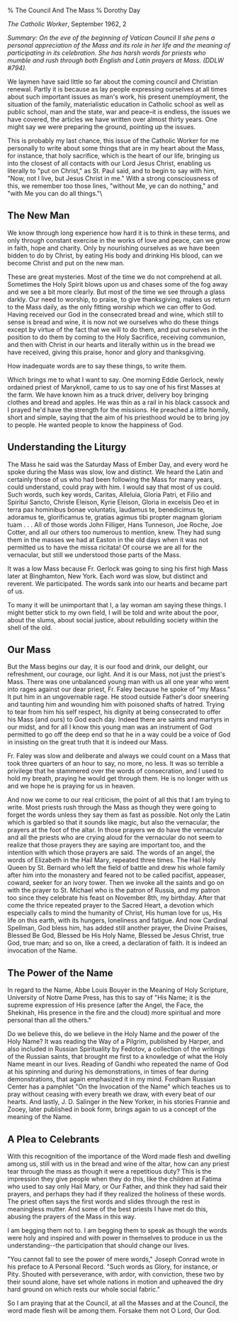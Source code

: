 % The Council And The Mass
% Dorothy Day

*The Catholic Worker*, September 1962, 2

*Summary: On the eve of the beginning of Vatican Council II she pens a
personal appreciation of the Mass and its role in her life and the
meaning of participating in its celebration. She has harsh words for
priests who mumble and rush through both English and Latin prayers at
Mass. (DDLW \#794).*

We laymen have said little so far about the coming council and Christian
renewal. Partly it is because as lay people expressing ourselves at all
times about such important issues as man's work, his present
unemployment, the situation of the family, materialistic education in
Catholic school as well as public school, man and the state, war and
peace–it is endless, the issues we have covered, the articles we have
written over almost thirty years. One might say we were preparing the
ground, pointing up the issues.
 
This is probably my last chance, this issue of the Catholic Worker for
me personally to write about some things that are in my heart about the
Mass, for instance, that holy sacrifice, which is the heart of our life,
bringing us into the closest of all contacts with our Lord Jesus Christ,
enabling us literally to "put on Christ," as St. Paul said, and to begin
to say with him, "Now, not I live, but Jesus Christ in me." With a
strong consciousness of this, we remember too those lines, "without Me,
ye can do nothing," and "with Me you can do all things."\

The New Man
-----------

We know through long experience how hard it is to think in these terms,
and only through constant exercise in the works of love and peace, can
we grow in faith, hope and charity. Only by nourishing ourselves as we
have been bidden to do by Christ, by eating His body and drinking His
blood, can we become Christ and put on the new man.
 
These are great mysteries. Most of the time we do not comprehend at
all. Sometimes the Holy Spirit blows upon us and chases some of the fog
away and we see a bit more clearly. But most of the time we see through
a glass darkly. Our need to worship, to praise, to give thanksgiving,
makes us return to the Mass daily, as the only fitting worship which we
can offer to God. Having received our God in the consecrated bread and
wine, which still to sense is bread and wine, it is now not we ourselves
who do these things except by virtue of the fact that we will to do
them, and put ourselves in the position to do them by coming to the Holy
Sacrifice, receiving communion, and then with Christ in our hearts and
literally within us in the bread we have received, giving this praise,
honor and glory and thanksgiving.
 
How inadequate words are to say these things, to write them. 
 
Which brings me to what I want to say. One morning Eddie Gerlock, newly
ordained priest of Maryknoll, came to us to say one of his first Masses
at the farm. We have known him as a truck driver, delivery boy bringing
clothes and bread and apples. He was thin as a rail in his black cassock
and I prayed he'd have the strength for the missions. He preached a
little homily, short and simple, saying that the aim of his priesthood
would be to bring joy to people. He wanted people to know the happiness
of God.

Understanding the Liturgy
-------------------------

The Mass he said was the Saturday Mass of Ember Day, and every word he
spoke during the Mass was slow, low and distinct. We heard the Latin and
certainly those of us who had been following the Mass for many years,
could understand, could pray with him. I would say that most of us
could. Such words, such key words, Caritas, Alleluia, Gloria Patri, et
Filio and Spiritui Sancto, Christe Eleison, Kyrie Eleison, Gloria in
excelsis Deo et in terra pax hominibus bonae voluntatis, laudamus te,
benedicimus te, adoramus te, glorificamus te, gratias agimus tibi
propter magnam gloriam tuam . . . All of those words John Filliger, Hans
Tunneson, Joe Roche, Joe Cotter, and all our others too numerous to
mention, knew. They had sung them in the masses we had at Easton in the
old days when it was not permitted us to have the missa ricitata! Of
course we are all for the vernacular, but still we understood those
parts of the Mass.
 
It was a low Mass because Fr. Gerlock was going to sing his first high
Mass later at Binghamton, New York. Each word was slow, but distinct and
reverent. We participated. The words sank into our hearts and became
part of us.
 
To many it will be unimportant that I, a lay woman am saying these
things. I might better stick to my own field, I will be told and write
about the poor, about the slums, about social justice, about rebuilding
society within the shell of the old.

Our Mass
--------

But the Mass begins our day, it is our food and drink, our delight, our
refreshment, our courage, our light. And it is our Mass, not just the
priest's Mass. There was one unbalanced young man with us all one year
who went into rages against our dear priest, Fr. Faley because he spoke
of "my Mass." It put him in an ungovernable rage. He stood outside
Father's door sneering and taunting him and wounding him with poisoned
shafts of hatred. Trying to tear from him his self respect, his dignity
at being consecrated to offer his Mass (and ours) to God each day.
Indeed there are saints and martyrs in our midst, and for all I know
this young man was an instrument of God permitted to go off the deep end
so that he in a way could be a voice of God in insisting on the great
truth that it is indeed our Mass.
 
Fr. Faley was slow and deliberate and always we could count on a Mass
that took three quarters of an hour to say, no more, no less. It was so
terrible a privilege that he stammered over the words of consecration,
and I used to hold my breath, praying he would get through them. He is
no longer with us and we hope he is praying for us in heaven.
 
And now we come to our real criticism, the point of all this that I am
trying to write. Most priests rush through the Mass as though they were
going to forget the words unless they say them as fast as possible. Not
only the Latin which is garbled so that it sounds like magic, but also
the vernacular, the prayers at the foot of the altar. In those prayers
we do have the vernacular and all the priests who are crying aloud for
the vernacular do not seem to realize that those prayers they are saying
are important too, and the intention with which those prayers are said.
The words of an angel, the words of Elizabeth in the Hail Mary, repeated
three times. The Hail Holy Queen by St. Bernard who left the field of
battle and drew his whole family after him into the monastery and feared
not to be called pacifist, appeaser, coward, seeker for an ivory tower.
Then we invoke all the saints and go on with the prayer to St. Michael
who is the patron of Russia, and my patron too since they celebrate his
feast on November 8th, my birthday. After that come the thrice repeated
prayer to the Sacred Heart, a devotion which especially calls to mind
the humanity of Christ, His human love for us, His life on this earth,
with its hungers, loneliness and fatigue. And now Cardinal Spellman, God
bless him, has added still another prayer, the Divine Praises, Blessed
Be God, Blessed be His Holy Name, Blessed be Jesus Christ, true God,
true man; and so on, like a creed, a declaration of faith. It is indeed
an invocation of the Name.

The Power of the Name
---------------------

In regard to the Name, Abbe Louis Bouyer in the Meaning of Holy
Scripture, University of Notre Dame Press, has this to say of "His Name;
it is the supreme expression of His presence (after the Angel, the Face,
the Shekinah, His presence in the fire and the cloud) more spiritual and
more personal than all the others."
 
Do we believe this, do we believe in the Holy Name and the power of the
Holy Name? It was reading the Way of a Pilgrim, published by Harper, and
also included in Russian Spirituality by Fedotov, a collection of the
writings of the Russian saints, that brought me first to a knowledge of
what the Holy Name meant in our lives. Reading of Gandhi who repeated
the name of God at his spinning and during his demonstrations, in times
of fear during demonstrations, that again emphasized it in my mind.
Fordham Russian Center has a pamphlet "On the Invocation of the Name"
which teaches us to pray without ceasing with every breath we draw, with
every beat of our hearts. And lastly, J. D. Salinger in the New Yorker,
in his stories Frannie and Zooey, later published in book form, brings
again to us a concept of the meaning of the Name.

A Plea to Celebrants
--------------------

With this recognition of the importance of the Word made flesh and
dwelling among us, still with us in the bread and wine of the altar, how
can any priest tear through the mass as though it were a repetitious
duty? This is the impression they give people when they do this, like
the children at Fatima who used to say only Hail Mary, or Our Father,
and think they had said their prayers, and perhaps they had if they
realized the holiness of these words. The priest often says the first
words and slides through the rest in meaningless mutter. And some of the
best priests I have met do this, abusing the prayers of the Mass in this
way.
 
I am begging them not to. I am begging them to speak as though the
words were holy and inspired and with power in themselves to produce in
us the understanding--the participation that should change our lives.
 
"You cannot fall to see the power of mere words," Joseph Conrad wrote
in his preface to A Personal Record. "Such words as Glory, for instance,
or Pity. Shouted with perseverance, with ardor, with conviction, these
two by their sound alone, have set whole nations in motion and upheaved
the dry hard ground on which rests our whole social fabric."
 
So I am praying that at the Council, at all the Masses and at the
Council, the word made flesh will be among them. Forsake them not O
Lord, Our God.
